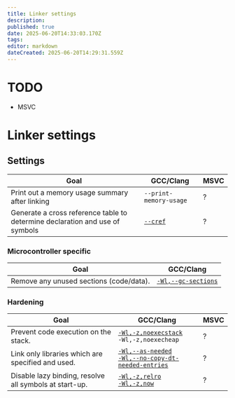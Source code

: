 ```yaml
---
title: Linker settings
description: 
published: true
date: 2025-06-20T14:33:03.170Z
tags: 
editor: markdown
dateCreated: 2025-06-20T14:29:31.559Z
---
```


# TODO

* MSVC

# Linker settings

## Settings

| Goal | GCC/Clang | MSVC |
| --- | --- | --- |
| Print out a memory usage summary after linking | `--print-memory-usage` | ? |
| Generate a cross reference table to determine declaration and use of symbols | [`--cref`](https://linux.die.net/man/1/ld) | ? |

### Microcontroller specific

| Goal | GCC/Clang |
| --- | --- |
| Remove any unused sections (code/data). | [`-Wl,--gc-sections`](https://linux.die.net/man/1/ld) |

### Hardening

| Goal | GCC/Clang | MSVC |
| --- | --- | --- |
| Prevent code execution on the stack. | [`-Wl,-z,noexecstack`](https://linux.die.net/man/1/ld) <br> `-Wl,-z,noexecheap` | ? |
| Link only libraries which are specified and used. | [`-Wl,--as-needed`](https://linux.die.net/man/1/ld) <br> [`-Wl,--no-copy-dt-needed-entries`](https://linux.die.net/man/1/ld) | ? |
| Disable lazy binding, resolve all symbols at start-up. | [`-Wl,-z,relro`](https://linux.die.net/man/1/ld) <br> [`-Wl,-z,now`](https://linux.die.net/man/1/ld) | ? |